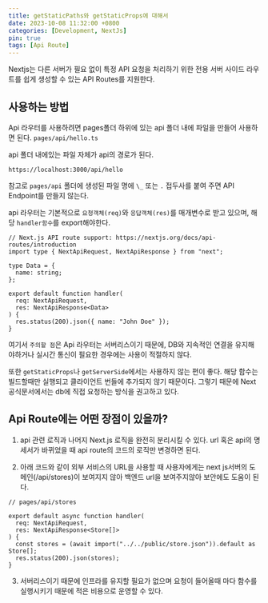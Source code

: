 ```yaml
---
title: getStaticPaths와 getStaticProps에 대해서
date: 2023-10-08 11:32:00 +0800
categories: [Development, NextJs]
pin: true
tags: [Api Route]
---
```


Nextjs는 다른 서버가 필요 없이 특정 API 요청을 처리하기 위한 전용 서버 사이드 라우트를 쉽게 생성할 수 있는 API Routes를 지원한다.

## 사용하는 방법

Api 라우터를 사용하려면 pages폴더 하위에 있는 api 폴더 내에 파일을 만들어 사용하면 된다. `pages/api/hello.ts`

api 폴더 내에있는 파일 자체가 api의 경로가 된다.

`https://localhost:3000/api/hello`

참고로 `pages/api` 폴더에 생성된 파일 명에 `\_` 또는 `.` 접두사를 붙여 주면 API Endpoint를 만들지 않는다.

api 라우터는 기본적으로 `요청객체(req)`와 `응답객체(res)`를 매개변수로 받고 있으며, 해당 `handler함수`를 export해야한다.

```tsx
// Next.js API route support: https://nextjs.org/docs/api-routes/introduction
import type { NextApiRequest, NextApiResponse } from "next";

type Data = {
  name: string;
};

export default function handler(
  req: NextApiRequest,
  res: NextApiResponse<Data>
) {
  res.status(200).json({ name: "John Doe" });
}
```

여기서 `주의할 점`은 Api 라우터는 서버리스이기 때문에, DB와 지속적인 연결을 유지해야하거나 실시간 통신이 필요한 경우에는 사용이 적절하지 않다.

또한 `getStaticProps`나 `getServerSide`에서는 사용하지 않는 편이 좋다. 해당 함수는 빌드할때만 실행되고 클라이언트 번들에 추가되지 않기 때문이다. 그렇기 때문에 Next 공식문서에서는 db에 직접 요청하는 방식을 권고하고 있다.<br/>

## Api Route에는 어떤 장점이 있을까?

1. api 관련 로직과 나머지 Next.js 로직을 완전히 분리시킬 수 있다. url 혹은 api의 명세서가 바뀌었을 때 api route의 코드의 로직만 변경하면 된다.

2. 아래 코드와 같이 외부 서비스의 URL을 사용할 때 사용자에게는 next js서버의 도메인(/api/stores)이 보여지지 않아 백엔드 url을 보여주지않아 보안에도 도움이 된다.

```tsx
// pages/api/stores

export default async function handler(
  req: NextApiRequest,
  res: NextApiResponse<Store[]>
) {
  const stores = (await import("../../public/store.json")).default as Store[];
  res.status(200).json(stores);
}
```

3. 서버리스이기 때문에 인프라를 유지할 필요가 없으며 요청이 들어올때 마다 함수를 실행시키기 때문에 적은 비용으로 운영할 수 있다.
